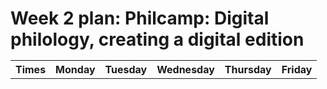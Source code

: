 # Week 2 plan: Philcamp: Digital philology, creating a digital edition<table><tr><th>Times</th><th>Monday</th><th>Tuesday</th><th>Wednesday</th><th>Thursday</th><th>Friday</th></tr><tr></tr></table>